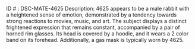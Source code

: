ID # : DSC-MATE-4625
Description: 4625 appears to be a male rabbit with a heightened sense of emotion, demonstrated by a tendency towards strong reactions to movies, music, and art. The subject displays a distinct frightened expression that remains constant, accompanied by a pair of horned rim glasses. Its head is covered by a hoodie, and it wears a 2 color band on its forehead. Additionally, a gas mask is typically worn by 4625.